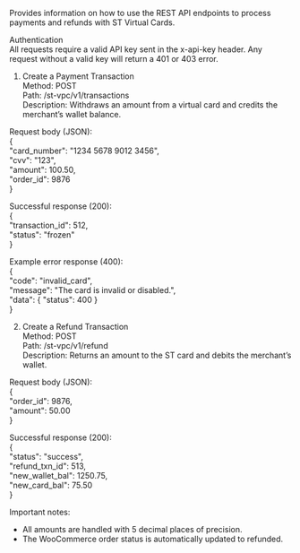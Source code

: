 

Provides information on how to use the REST API endpoints to process payments and refunds with ST Virtual Cards.

Authentication  
All requests require a valid API key sent in the x-api-key header. Any request without a valid key will return a 401 or 403 error.

1. Create a Payment Transaction  
Method: POST  
Path: /st-vpc/v1/transactions  
Description: Withdraws an amount from a virtual card and credits the merchant’s wallet balance.  

Request body (JSON):  
{  
  "card_number": "1234 5678 9012 3456",  
  "cvv": "123",  
  "amount": 100.50,  
  "order_id": 9876  
}

Successful response (200):  
{  
  "transaction_id": 512,  
  "status": "frozen"  
}

Example error response (400):  
{  
  "code": "invalid_card",  
  "message": "The card is invalid or disabled.",  
  "data": { "status": 400 }  
}

2. Create a Refund Transaction  
Method: POST  
Path: /st-vpc/v1/refund  
Description: Returns an amount to the ST card and debits the merchant’s wallet.  

Request body (JSON):  
{  
  "order_id": 9876,  
  "amount": 50.00  
}

Successful response (200):  
{  
  "status": "success",  
  "refund_txn_id": 513,  
  "new_wallet_bal": 1250.75,  
  "new_card_bal": 75.50  
}

Important notes:  
- All amounts are handled with 5 decimal places of precision.  
- The WooCommerce order status is automatically updated to refunded.
